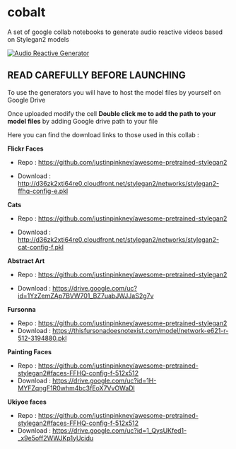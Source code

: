 # cobalt

A set of google collab notebooks to generate audio reactive videos based on Stylegan2 models

[![Audio Reactive Generator](https://colab.research.google.com/assets/colab-badge.svg)](https://colab.research.google.com/github/Pipazoul/cobalt/blob/main/stylegan2_audio_reactive_video.ipynb)

## **READ CAREFULLY BEFORE LAUNCHING**

To use the generators you will have to host the model files by yourself on Google Drive

Once uploaded modify the cell **Double click me to add the path to your model files** by adding Google drive path to your file



Here you can find the download links to those used in this collab :


**Flickr Faces**

- Repo : https://github.com/justinpinkney/awesome-pretrained-stylegan2

- Download : http://d36zk2xti64re0.cloudfront.net/stylegan2/networks/stylegan2-ffhq-config-e.pkl

**Cats**

- Repo : https://github.com/justinpinkney/awesome-pretrained-stylegan2

- Download : http://d36zk2xti64re0.cloudfront.net/stylegan2/networks/stylegan2-cat-config-f.pkl



**Abstract Art**

- Repo : https://github.com/justinpinkney/awesome-pretrained-stylegan2

- Download : https://drive.google.com/uc?id=1YzZemZAp7BVW701_BZ7uabJWJJaS2g7v


**Fursonna**
- Repo : https://github.com/justinpinkney/awesome-pretrained-stylegan2
- Download : https://thisfursonadoesnotexist.com/model/network-e621-r-512-3194880.pkl


**Painting Faces**
- Repo : https://github.com/justinpinkney/awesome-pretrained-stylegan2#faces-FFHQ-config-f-512x512
- Download : https://drive.google.com/uc?id=1H-MYFZqngF1R0whm4bc3fEoX7VvOWaDl


**Ukiyoe faces**
- Repo : https://github.com/justinpinkney/awesome-pretrained-stylegan2#faces-FFHQ-config-f-512x512
- Download : https://drive.google.com/uc?id=1_QysUKfed1-_x9e5off2WWJKp1yUcidu




